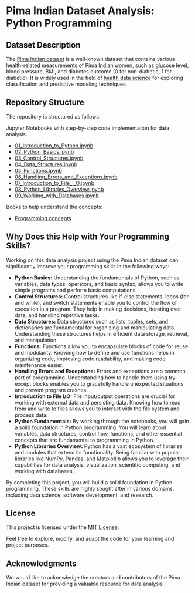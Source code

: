 # Pima Indian Dataset Analysis: Python Programming


## Dataset Description

The [Pima Indian dataset](https://github.com/cloudpedagogy/books/blob/main/Pima_Indian_Dataset.ipynb) is a well-known dataset that contains various health-related measurements of Pima Indian women, such as glucose level, blood pressure, BMI, and diabetes outcome (0 for non-diabetic, 1 for diabetic). It is widely used in the field of [health data science](https://github.com/cloudpedagogy/books/blob/main/Health_Data_Science.ipynb) for exploring classification and predictive modeling techniques.

## Repository Structure
The repository is structured as follows:

 Jupyter Notebooks with step-by-step code implementation for data analysis.
  - [01_Introduction_to_Python.ipynb](https://github.com/cloudpedagogy/data-science-programming/blob/main/python-programming/01_Introduction_to_Python.ipynb)
  - [02_Python_Basics.ipynb](https://github.com/cloudpedagogy/data-science-programming/blob/main/python-programming/02_Python_Basics.ipynb)
  - [03_Control_Structures.ipynb](https://github.com/cloudpedagogy/data-science-programming/blob/main/python-programming/03_Control_Structures.ipynb)
  - [04_Data_Structures.ipynb](https://github.com/cloudpedagogy/data-science-programming/blob/main/python-programming/04_Data_Structures.ipynb)
  - [05_Functions.ipynb](https://github.com/cloudpedagogy/data-science-programming/blob/main/python-programming/05_Functions.ipynb)
  - [06_Handling_Errors_and_Exceptions.ipynb](https://github.com/cloudpedagogy/data-science-programming/blob/main/python-programming/06_Handling_Errors_and_Exceptions.ipynb)
  - [07_Introduction_to_File_I_O.ipynb](https://github.com/cloudpedagogy/data-science-programming/blob/main/python-programming/07_Introduction_to_File_I_O.ipynb)
  - [08_Python_Libraries_Overview.ipynb](https://github.com/cloudpedagogy/data-science-programming/blob/main/python-programming/08_Python_Libraries_Overview.ipynb)
  - [09_Working_with_Databases.ipynb](https://github.com/cloudpedagogy/data-science-programming/blob/main/python-programming/09_Working_with_Databases.ipynb)

Books to help understand the concepts:
  - [Programming concepts](https://github.com/cloudpedagogy/books/blob/main/Programming_Concepts.ipynb)

## Why Does this Help with Your Programming Skills?
Working on this data analysis project using the Pima Indian dataset can significantly improve your programming skills in the following ways:

- **Python Basics:** Understanding the fundamentals of Python, such as variables, data types, operators, and basic syntax, allows you to write simple programs and perform basic computations.
- **Control Structures:** Control structures like if-else statements, loops (for and while), and switch statements enable you to control the flow of execution in a program. They help in making decisions, iterating over data, and handling repetitive tasks.
- **Data Structures:** Data structures such as lists, tuples, sets, and dictionaries are fundamental for organizing and manipulating data. Understanding these structures helps in efficient data storage, retrieval, and manipulation.
- **Functions:** Functions allow you to encapsulate blocks of code for reuse and modularity. Knowing how to define and use functions helps in organizing code, improving code readability, and making code maintenance easier.
- **Handling Errors and Exceptions:** Errors and exceptions are a common part of programming. Understanding how to handle them using try-except blocks enables you to gracefully handle unexpected situations and prevent program crashes.
- **Introduction to File I/O:** File input/output operations are crucial for working with external data and persisting data. Knowing how to read from and write to files allows you to interact with the file system and process data.
- **Python Fundamentals:** By working through the notebooks, you will gain a solid foundation in Python programming. You will learn about variables, data structures, control flow, functions, and other essential concepts that are fundamental to programming in Python.
- **Python Libraries Overview:** Python has a vast ecosystem of libraries and modules that extend its functionality. Being familiar with popular libraries like NumPy, Pandas, and Matplotlib allows you to leverage their capabilities for data analysis, visualization, scientific computing, and working with databases.


By completing this project, you will build a solid foundation in Python programming. These skills are highly sought after in various domains, including data science, software development, and research.
## License
This project is licensed under the [MIT License](LICENSE).

Feel free to explore, modify, and adapt the code for your learning and project purposes.

## Acknowledgments
We would like to acknowledge the creators and contributors of the Pima Indian dataset for providing a valuable resource for data analysis

